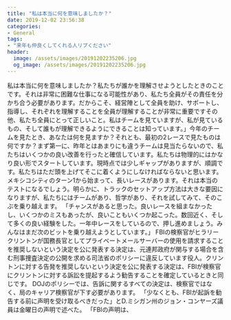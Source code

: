 ```yaml
---
title: "私は本当に何を意味しましたか？"
date: 2019-12-02 23:56:38
categories:
- General
tags:
- "来年も仲良くしてくれる人リプください"
header:
  image: /assets/images/20191202235206.jpg
  og_image: /assets/images/20191202235206.jpg
---
```


私は本当に何を意味しましたか？私たちが誰かを理解させようとしたときのことです。それは非常に困難な仕事になる可能性があり、私たち全員がその責任を分かち合う必要があります。だからこそ、経営陣として全員を助け、サポートし、指導し、それぞれを理解することを全員が理解することが非常に重要ですその他、私たち全員にとって正しいこと。私はチームを見ていますが、私が見ているもの、そして誰もが理解できるようにできることは知っています。」今年のチームを見たとき、あなたは何を見ますか？それとも、最初の2レースで見たものは何ですか？まず第一に、昨年とはあまりにも違うチームは見当たらないので、私たちはいくつかの良い改善を行ったと確信しています。私たちは物理的にはかなり良い形でスタートしています。現時点では少しギャップがありますが、順調です。私たちはただ頭を上げてそこに着くようにしなければならないと思います。メキシコシティのターン1から始まって、長いレースがあります。それは本当のテストになるでしょう。明らかに、トラックのセットアップ方法は大きな要因になりますが、私たちにはチームがあり、哲学があり、それを試してみて、そのこぶを乗り越えます。 「チャンスがあると思った。良いレースを組まなかったし、いくつかのミスもあったが、良いこともいくつか起こった。数回近く、そして多くの良い経験をした。一年中レースをしているので、押し進めましょう。みんなはまだ次のビットを乗り越えようとしています。」 FBIの検察官がヒラリークリントンが国務長官としてプライベートメールサーバーの使用を請求することを推奨しないという決定を公に発表する決定は、元連邦政府が関与する場合を含む刑事捜査決定の公開を求める司法省のポリシーに違反しています役人。クリントンに対する告発を推奨しないという決定を公に発表する決定は、FBIが検察官にクリントンに対する訴訟を提起するよう勧告することを確定しているときと同じです。 DOJのポリシーでは、告訴に関するすべての決定は、検察官ではなく、局のキャリア検察官が下す必要があります。 「少なくとも、FBIが起訴を勧告する前に声明を受け取るべきだった」とD.ミシガン州のジョン・コンヤーズ議員は金曜日の声明で述べた。 「FBIの声明は、

